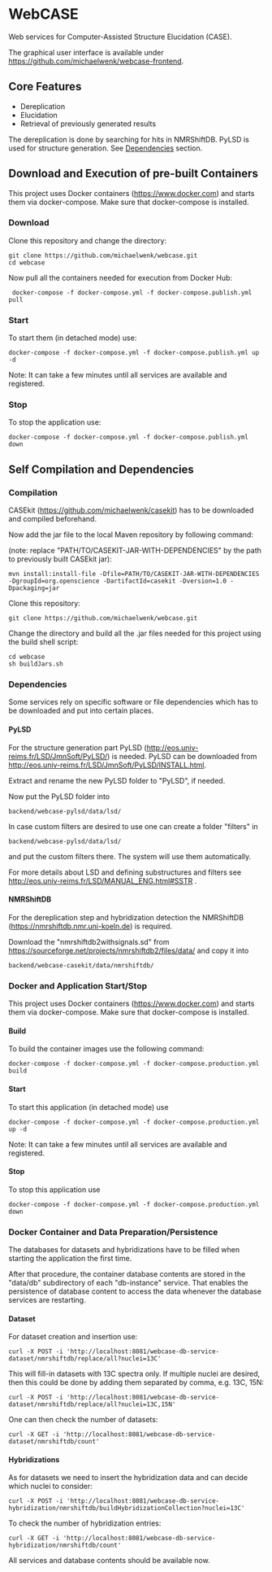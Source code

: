 # WebCASE
Web services for Computer-Assisted Structure Elucidation (CASE).

The graphical user interface is available under https://github.com/michaelwenk/webcase-frontend.

## Core  Features
- Dereplication
- Elucidation
- Retrieval of previously generated results 

The dereplication is done by searching for hits in NMRShiftDB. 
PyLSD is used for structure generation. See [Dependencies](#dependencies) section.

## Download and Execution of pre-built Containers
This project uses Docker containers (https://www.docker.com) and starts them via docker-compose. Make sure that docker-compose is installed.

### Download
Clone this repository and change the directory:
 
    git clone https://github.com/michaelwenk/webcase.git
    cd webcase

Now pull all the containers needed for execution from Docker Hub:

     docker-compose -f docker-compose.yml -f docker-compose.publish.yml pull

### Start
To start them (in detached mode) use:

    docker-compose -f docker-compose.yml -f docker-compose.publish.yml up -d

Note: It can take a few minutes until all services are available and registered.

### Stop
To stop the application use:

    docker-compose -f docker-compose.yml -f docker-compose.publish.yml down

## Self Compilation and Dependencies

### Compilation
CASEkit (https://github.com/michaelwenk/casekit) has to be downloaded and compiled beforehand.

Now add the jar file to the local Maven repository by following command:

(note: replace "PATH/TO/CASEKIT-JAR-WITH-DEPENDENCIES" by the path to previously built CASEkit jar):

    mvn install:install-file -Dfile=PATH/TO/CASEKIT-JAR-WITH-DEPENDENCIES -DgroupId=org.openscience -DartifactId=casekit -Dversion=1.0 -Dpackaging=jar

Clone this repository:

    git clone https://github.com/michaelwenk/webcase.git

Change the directory and build all the .jar files needed for this project using the build shell script:

    cd webcase
    sh buildJars.sh

### Dependencies
Some services rely on specific software or file dependencies which has to be downloaded and put into certain places.
#### PyLSD
For the structure generation part PyLSD (http://eos.univ-reims.fr/LSD/JmnSoft/PyLSD/) is needed.
PyLSD can be downloaded from http://eos.univ-reims.fr/LSD/JmnSoft/PyLSD/INSTALL.html.

Extract and rename the new PyLSD folder to "PyLSD", if needed.

Now put the PyLSD folder into 

    backend/webcase-pylsd/data/lsd/

In case custom filters are desired to use one can create a folder "filters" in

    backend/webcase-pylsd/data/lsd/

and put the custom filters there. The system will use them automatically.

For more details about LSD and defining substructures and filters see http://eos.univ-reims.fr/LSD/MANUAL_ENG.html#SSTR .

#### NMRShiftDB
For the dereplication step and hybridization detection the NMRShiftDB (https://nmrshiftdb.nmr.uni-koeln.de) is required.

Download the "nmrshiftdb2withsignals.sd" from https://sourceforge.net/projects/nmrshiftdb2/files/data/ and copy it into 

    backend/webcase-casekit/data/nmrshiftdb/

### Docker and Application Start/Stop
This project uses Docker containers (https://www.docker.com) and starts them via docker-compose. Make sure that docker-compose is installed.

#### Build
To build the container images use the following command:

    docker-compose -f docker-compose.yml -f docker-compose.production.yml build

#### Start 
To start this application (in detached mode) use

    docker-compose -f docker-compose.yml -f docker-compose.production.yml up -d

Note: It can take a few minutes until all services are available and registered.

#### Stop
To stop this application use

    docker-compose -f docker-compose.yml -f docker-compose.production.yml down

### Docker Container and Data Preparation/Persistence
The databases for datasets and hybridizations have to be filled when starting the application the first time.

After that procedure, the container database contents are stored in the "data/db" subdirectory of each "db-instance" service.
That enables the persistence of database content to access the data whenever the database services are restarting.

#### Dataset
For dataset creation and insertion use:

    curl -X POST -i 'http://localhost:8081/webcase-db-service-dataset/nmrshiftdb/replace/all?nuclei=13C'

This will fill-in datasets with 13C spectra only. If multiple nuclei are desired, 
then this could be done by adding them separated by comma, e.g. 13C, 15N: 

    curl -X POST -i 'http://localhost:8081/webcase-db-service-dataset/nmrshiftdb/replace/all?nuclei=13C,15N'

One can then check the number of datasets:

    curl -X GET -i 'http://localhost:8081/webcase-db-service-dataset/nmrshiftdb/count' 

#### Hybridizations
As for datasets we need to insert the hybridization data and can decide which nuclei to consider:

    curl -X POST -i 'http://localhost:8081/webcase-db-service-hybridization/nmrshiftdb/buildHybridizationCollection?nuclei=13C'

To check the number of hybridization entries:

    curl -X GET -i 'http://localhost:8081/webcase-db-service-hybridization/nmrshiftdb/count'


All services and database contents should be available now.


